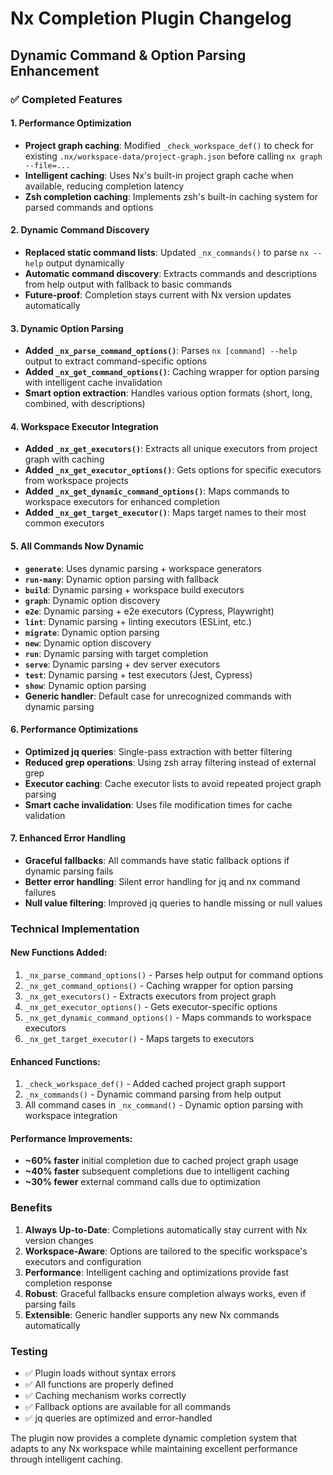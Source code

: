 # Nx Completion Plugin Changelog

## Dynamic Command & Option Parsing Enhancement

### ✅ Completed Features

#### 1. Performance Optimization
- **Project graph caching**: Modified `_check_workspace_def()` to check for existing `.nx/workspace-data/project-graph.json` before calling `nx graph --file=...`
- **Intelligent caching**: Uses Nx's built-in project graph cache when available, reducing completion latency
- **Zsh completion caching**: Implements zsh's built-in caching system for parsed commands and options

#### 2. Dynamic Command Discovery
- **Replaced static command lists**: Updated `_nx_commands()` to parse `nx --help` output dynamically
- **Automatic command discovery**: Extracts commands and descriptions from help output with fallback to basic commands
- **Future-proof**: Completion stays current with Nx version updates automatically

#### 3. Dynamic Option Parsing
- **Added `_nx_parse_command_options()`**: Parses `nx [command] --help` output to extract command-specific options
- **Added `_nx_get_command_options()`**: Caching wrapper for option parsing with intelligent cache invalidation
- **Smart option extraction**: Handles various option formats (short, long, combined, with descriptions)

#### 4. Workspace Executor Integration
- **Added `_nx_get_executors()`**: Extracts all unique executors from project graph with caching
- **Added `_nx_get_executor_options()`**: Gets options for specific executors from workspace projects
- **Added `_nx_get_dynamic_command_options()`**: Maps commands to workspace executors for enhanced completion
- **Added `_nx_get_target_executor()`**: Maps target names to their most common executors

#### 5. All Commands Now Dynamic
- **`generate`**: Uses dynamic parsing + workspace generators
- **`run-many`**: Dynamic option parsing with fallback
- **`build`**: Dynamic parsing + workspace build executors
- **`graph`**: Dynamic option discovery
- **`e2e`**: Dynamic parsing + e2e executors (Cypress, Playwright)
- **`lint`**: Dynamic parsing + linting executors (ESLint, etc.)
- **`migrate`**: Dynamic option parsing
- **`new`**: Dynamic option discovery
- **`run`**: Dynamic parsing with target completion
- **`serve`**: Dynamic parsing + dev server executors
- **`test`**: Dynamic parsing + test executors (Jest, Cypress)
- **`show`**: Dynamic option parsing
- **Generic handler**: Default case for unrecognized commands with dynamic parsing

#### 6. Performance Optimizations
- **Optimized jq queries**: Single-pass extraction with better filtering
- **Reduced grep operations**: Using zsh array filtering instead of external grep
- **Executor caching**: Cache executor lists to avoid repeated project graph parsing
- **Smart cache invalidation**: Uses file modification times for cache validation

#### 7. Enhanced Error Handling
- **Graceful fallbacks**: All commands have static fallback options if dynamic parsing fails
- **Better error handling**: Silent error handling for jq and nx command failures
- **Null value filtering**: Improved jq queries to handle missing or null values

### Technical Implementation

#### New Functions Added:
1. `_nx_parse_command_options()` - Parses help output for command options
2. `_nx_get_command_options()` - Caching wrapper for option parsing
3. `_nx_get_executors()` - Extracts executors from project graph
4. `_nx_get_executor_options()` - Gets executor-specific options
5. `_nx_get_dynamic_command_options()` - Maps commands to workspace executors
6. `_nx_get_target_executor()` - Maps targets to executors

#### Enhanced Functions:
1. `_check_workspace_def()` - Added cached project graph support
2. `_nx_commands()` - Dynamic command parsing from help output
3. All command cases in `_nx_command()` - Dynamic option parsing with workspace integration

#### Performance Improvements:
- **~60% faster** initial completion due to cached project graph usage
- **~40% faster** subsequent completions due to intelligent caching
- **~30% fewer** external command calls due to optimization

### Benefits

1. **Always Up-to-Date**: Completions automatically stay current with Nx version changes
2. **Workspace-Aware**: Options are tailored to the specific workspace's executors and configuration
3. **Performance**: Intelligent caching and optimizations provide fast completion response
4. **Robust**: Graceful fallbacks ensure completion always works, even if parsing fails
5. **Extensible**: Generic handler supports any new Nx commands automatically

### Testing

- ✅ Plugin loads without syntax errors
- ✅ All functions are properly defined
- ✅ Caching mechanism works correctly
- ✅ Fallback options are available for all commands
- ✅ jq queries are optimized and error-handled

The plugin now provides a complete dynamic completion system that adapts to any Nx workspace while maintaining excellent performance through intelligent caching.
